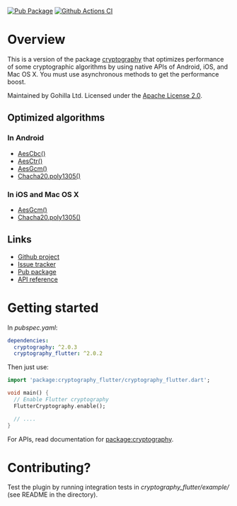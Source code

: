 [![Pub Package](https://img.shields.io/pub/v/cryptography_flutter.svg)](https://pub.dev/packages/cryptography_flutter)
[![Github Actions CI](https://github.com/dint-dev/cryptography/workflows/Dart%20CI/badge.svg)](https://github.com/dint-dev/cryptography/actions?query=workflow%3A%22Dart+CI%22)

# Overview

This is a version of the package [cryptography](https://pub.dev/packages/cryptography) that
optimizes performance of some cryptographic algorithms by using native APIs of Android, iOS, and
Mac OS X. You must use asynchronous methods to get the performance boost.

Maintained by Gohilla Ltd. Licensed under the [Apache License 2.0](LICENSE).

## Optimized algorithms
### In Android
  * [AesCbc()](https://pub.dev/documentation/cryptography/latest/cryptography/AesCbc-class.html)
  * [AesCtr()](https://pub.dev/documentation/cryptography/latest/cryptography/AesCtr-class.html)
  * [AesGcm()](https://pub.dev/documentation/cryptography/latest/cryptography/AesGcm-class.html)
  * [Chacha20.poly1305()](https://pub.dev/documentation/cryptography/latest/cryptography/Chacha20-class.html)

### In iOS and Mac OS X
  * [AesGcm()](https://pub.dev/documentation/cryptography/latest/cryptography/AesGcm-class.html)
  * [Chacha20.poly1305()](https://pub.dev/documentation/cryptography/latest/cryptography/Chacha20-class.html)

## Links
  * [Github project](https://github.com/dint-dev/cryptography)
  * [Issue tracker](https://github.com/dint-dev/cryptography/issues)
  * [Pub package](https://pub.dev/packages/cryptography_flutter)
  * [API reference](https://pub.dev/documentation/cryptography_flutter/latest/)

# Getting started
In _pubspec.yaml_:
```yaml
dependencies:
  cryptography: ^2.0.3
  cryptography_flutter: ^2.0.2
```

Then just use:
```dart
import 'package:cryptography_flutter/cryptography_flutter.dart';

void main() {
  // Enable Flutter cryptography
  FlutterCryptography.enable();

  // ....
}
```

For APIs, read documentation for [package:cryptography](https://pub.dev/packages/cryptography).

# Contributing?
Test the plugin by running integration tests in
_cryptography_flutter/example/_ (see README in the directory).